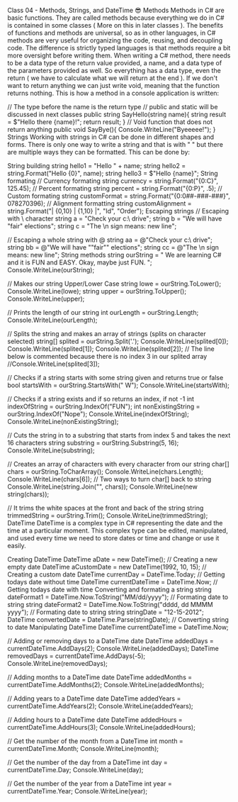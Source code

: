 Class 04 - Methods, Strings, and DateTime 😎
Methods
Methods in C# are basic functions. They are called methods because everything we do in C# is contained in some classes ( More on this in later classes ). The benefits of functions and methods are universal, so as in other languages, in C# methods are very useful for organizing the code, reusing, and decoupling code. The difference is strictly typed languages is that methods require a bit more oversight before writing them. When writing a C# method, there needs to be a data type of the return value provided, a name, and a data type of the parameters provided as well. So everything has a data type, even the return ( we have to calculate what we will return at the end ). If we don't want to return anything we can just write void, meaning that the function returns nothing. This is how a method in a console application is written:

// The type before the name is the return type
// public and static will be discussed in next classes
public  string SayHello(string name){
  string result = $"Hello there {name}!";
  return result;
}
// Void function that does not return anything
public  void SayBye(){
  Console.WriteLine("Byeeeee!");
}
Strings
Working with strings in C# can be done in different shapes and forms. There is only one way to write a string and that is with " " but there are multiple ways they can be formatted. This can be done by:

String building
string hello1 = "Hello " + name;
string hello2 = string.Format("Hello {0}", name);
string hello3 = $"Hello {name}";
String formating
// Currency formating
string currency = string.Format("{0:C}", 125.45); 
// Percent formating
string percent = string.Format("{0:P}", .5); 
// Custom formating
string customFormat = string.Format("{0:0##-###-###}", 078270396); 
// Alignment formatting
string customAlignment = string.Format("| {0,10} | {1,10} |", "Id", "Order"); 
Escaping strings
// Escaping with \ character
string a = "Check your c:\\ drive";
string b = "We will have \"fair\" elections";
string c = "The \\n sign means: new line";

// Escaping a whole string with @
string aa = @"Check your c:\ drive";
string bb = @"We will have ""fair"" elections";
string cc = @"The \n sign means: new line";
String methods
string ourString = "   We are learning C# and it is FUN and EASY. Okay, maybe just FUN.    ";
Console.WriteLine(ourString);

// Makes our string Upper/Lower Case
string lowe = ourString.ToLower();
Console.WriteLine(lowe);
string upper = ourString.ToUpper();
Console.WriteLine(upper);

// Prints the length of our string
int ourLength = ourString.Length;
Console.WriteLine(ourLength);

// Splits the string and makes an array of strings (splits on character selected)
string[] splited = ourString.Split('.');
Console.WriteLine(splited[0]);
Console.WriteLine(splited[1]);
Console.WriteLine(splited[2]);
// The line below is commented because there is no index 3 in our splited array
//Console.WriteLine(splited[3]);

// Checks if a string starts with some string given and returns true or false
bool startsWith = ourString.StartsWith("   W");
Console.WriteLine(startsWith);

// Checks if a string exists and if so returns an index, if not -1
int indexOfString = ourString.IndexOf("FUN");
int nonExistingString = ourString.IndexOf("Nope");
Console.WriteLine(indexOfString);
Console.WriteLine(nonExistingString);

// Cuts the string in to a substring that starts from index 5 and takes the next 16 characters
string substring = ourString.Substring(5, 16);
Console.WriteLine(substring);

// Creates an array of characters with every character from our string
char[] chars = ourString.ToCharArray();
Console.WriteLine(chars.Length);
Console.WriteLine(chars[6]);
// Two ways to turn char[] back to string
Console.WriteLine(string.Join("", chars));
Console.WriteLine(new string(chars));

// It trims the white spaces at the front and back of the string
string trimmedString = ourString.Trim();
Console.WriteLine(trimmedString);
DateTime
DateTime is a complex type in C# representing the date and the time at a particular moment. This complex type can be edited, manipulated, and used every time we need to store dates or time and change or use it easily.

Creating DateTime
DateTime aDate = new DateTime(); // Creating a new empty date
DateTime aCustomDate = new DateTime(1992, 10, 15); // Creating a custom date
DateTime currentDay = DateTime.Today; // Getting todays date without time
DateTime currentDateTime = DateTime.Now; // Getting todays date with time
Converting and formating a string
string dateFormat1 = DateTime.Now.ToString("MM/dd/yyyy"); // Formating date to string
string dateFormat2 = DateTime.Now.ToString("dddd, dd MMMM yyyy"); // Formating date to string
string stringDate = "12-15-2012"; 
DateTime convertedDate = DateTime.Parse(stringDate); // Converting string to date
Manipulating DateTime
DateTime  currentDateTime  =  DateTime.Now;

// Adding or removing days to a DateTime date
DateTime addedDays = currentDateTime.AddDays(2);
Console.WriteLine(addedDays);
DateTime removedDays = currentDateTime.AddDays(-5);
Console.WriteLine(removedDays);

// Adding months to a DateTime date
DateTime addedMonths = currentDateTime.AddMonths(2);
Console.WriteLine(addedMonths);

// Adding years to a DateTime date
DateTime addedYears = currentDateTime.AddYears(2);
Console.WriteLine(addedYears);

// Adding hours to a DateTime date
DateTime addedHours = currentDateTime.AddHours(3);
Console.WriteLine(addedHours);

// Get the number of the month from a DateTime
int month = currentDateTime.Month;
Console.WriteLine(month);

// Get the number of the day from a DateTime
int day = currentDateTime.Day;
Console.WriteLine(day);

// Get the number of the year from a DateTime
int year = currentDateTime.Year;
Console.WriteLine(year);